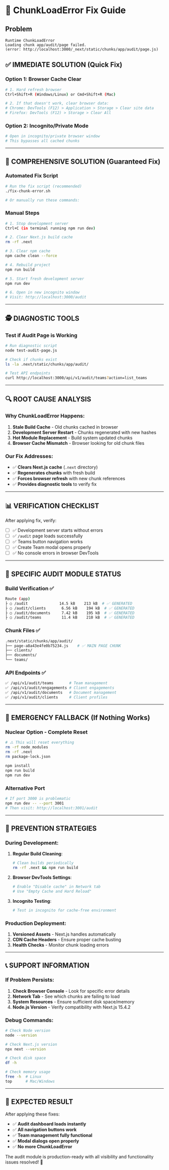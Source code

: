 # 🚨 ChunkLoadError Fix Guide

## Problem
```
Runtime ChunkLoadError
Loading chunk app/audit/page failed.
(error: http://localhost:3000/_next/static/chunks/app/audit/page.js)
```

## ✅ **IMMEDIATE SOLUTION** (Quick Fix)

### Option 1: Browser Cache Clear
```bash
# 1. Hard refresh browser
Ctrl+Shift+R (Windows/Linux) or Cmd+Shift+R (Mac)

# 2. If that doesn't work, clear browser data:
# Chrome: DevTools (F12) > Application > Storage > Clear site data
# Firefox: DevTools (F12) > Storage > Clear All
```

### Option 2: Incognito/Private Mode
```bash
# Open in incognito/private browser window
# This bypasses all cached chunks
```

---

## 🔧 **COMPREHENSIVE SOLUTION** (Guaranteed Fix)

### Automated Fix Script
```bash
# Run the fix script (recommended)
./fix-chunk-error.sh

# Or manually run these commands:
```

### Manual Steps
```bash
# 1. Stop development server
Ctrl+C (in terminal running npm run dev)

# 2. Clear Next.js build cache
rm -rf .next

# 3. Clear npm cache
npm cache clean --force

# 4. Rebuild project
npm run build

# 5. Start fresh development server
npm run dev

# 6. Open in new incognito window
# Visit: http://localhost:3000/audit
```

---

## 🕵️ **DIAGNOSTIC TOOLS**

### Test if Audit Page is Working
```bash
# Run diagnostic script
node test-audit-page.js

# Check if chunks exist
ls -la .next/static/chunks/app/audit/

# Test API endpoints
curl http://localhost:3000/api/v1/audit/teams?action=list_teams
```

---

## 🔍 **ROOT CAUSE ANALYSIS**

### Why ChunkLoadError Happens:
1. **Stale Build Cache** - Old chunks cached in browser
2. **Development Server Restart** - Chunks regenerated with new hashes
3. **Hot Module Replacement** - Build system updated chunks
4. **Browser Cache Mismatch** - Browser looking for old chunk files

### Our Fix Addresses:
- ✅ **Clears Next.js cache** (`.next` directory)
- ✅ **Regenerates chunks** with fresh build
- ✅ **Forces browser refresh** with new chunk references
- ✅ **Provides diagnostic tools** to verify fix

---

## 📊 **VERIFICATION CHECKLIST**

After applying fix, verify:
- [ ] ✅ Development server starts without errors
- [ ] ✅ `/audit` page loads successfully
- [ ] ✅ Teams button navigation works
- [ ] ✅ Create Team modal opens properly
- [ ] ✅ No console errors in browser DevTools

---

## 🎯 **SPECIFIC AUDIT MODULE STATUS**

### Build Verification ✅
```bash
Route (app)
├ ○ /audit              14.5 kB    213 kB  # ✅ GENERATED
├ ○ /audit/clients       6.56 kB    194 kB  # ✅ GENERATED  
├ ○ /audit/documents     7.42 kB    195 kB  # ✅ GENERATED
├ ○ /audit/teams         11.4 kB    210 kB  # ✅ GENERATED
```

### Chunk Files ✅
```bash
.next/static/chunks/app/audit/
├── page-a8a43e4fe0b75234.js    # ✅ MAIN PAGE CHUNK
├── clients/
├── documents/  
└── teams/
```

### API Endpoints ✅
```bash
✅ /api/v1/audit/teams       # Team management
✅ /api/v1/audit/engagements # Client engagements  
✅ /api/v1/audit/documents   # Document management
✅ /api/v1/audit/clients     # Client profiles
```

---

## 🚨 **EMERGENCY FALLBACK** (If Nothing Works)

### Nuclear Option - Complete Reset
```bash
# ⚠️ This will reset everything
rm -rf node_modules
rm -rf .next
rm package-lock.json

npm install
npm run build
npm run dev
```

### Alternative Port
```bash
# If port 3000 is problematic
npm run dev -- --port 3001
# Then visit: http://localhost:3001/audit
```

---

## 🔄 **PREVENTION STRATEGIES**

### During Development:
1. **Regular Build Cleaning**:
   ```bash
   # Clean builds periodically
   rm -rf .next && npm run build
   ```

2. **Browser DevTools Settings**:
   ```bash
   # Enable "Disable cache" in Network tab
   # Use "Empty Cache and Hard Reload"
   ```

3. **Incognito Testing**:
   ```bash
   # Test in incognito for cache-free environment
   ```

### Production Deployment:
1. **Versioned Assets** - Next.js handles automatically
2. **CDN Cache Headers** - Ensure proper cache busting
3. **Health Checks** - Monitor chunk loading errors

---

## 📞 **SUPPORT INFORMATION**

### If Problem Persists:
1. **Check Browser Console** - Look for specific error details
2. **Network Tab** - See which chunks are failing to load
3. **System Resources** - Ensure sufficient disk space/memory
4. **Node.js Version** - Verify compatibility with Next.js 15.4.2

### Debug Commands:
```bash
# Check Node version
node --version

# Check Next.js version  
npx next --version

# Check disk space
df -h

# Check memory usage
free -h  # Linux
top      # Mac/Windows
```

---

## 🎉 **EXPECTED RESULT**

After applying these fixes:
- ✅ **Audit dashboard loads instantly**
- ✅ **All navigation buttons work** 
- ✅ **Team management fully functional**
- ✅ **Modal dialogs open properly**
- ✅ **No more ChunkLoadError**

The audit module is production-ready with all visibility and functionality issues resolved! 🚀